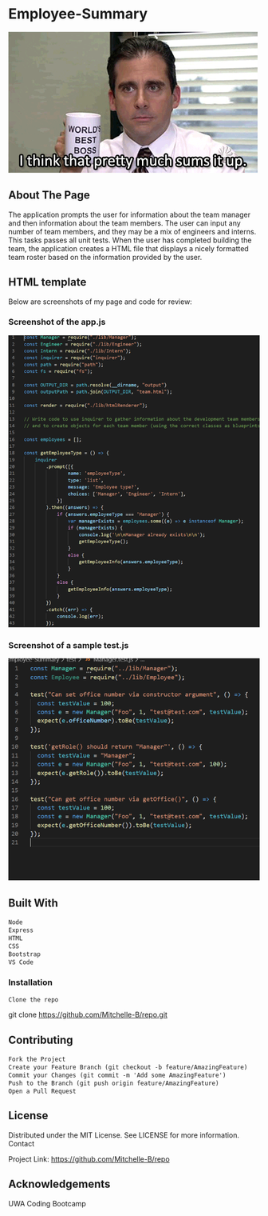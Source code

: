 # Employee-Summary #

![Gif](assets/michaelscott.gif)

## About The Page ## 

 The application prompts the user for information about the team manager and then information about the team members. The user can input any number of team members, and they may be a mix of engineers and interns. This tasks passes all unit tests. When the user has completed building the team, the application creates a HTML file that displays a nicely formatted team roster based on the information provided by the user.
 
##  HTML template ##

Below are screenshots of my page and code for review:

### Screenshot of the app.js ###

![Screenshot of the app code](assets/app.PNG)

### Screenshot of a sample test.js ###

![Screenshot of the test Code](assets/test.PNG)

## Built With ##

    Node 
    Express
    HTML 
    CSS 
    Bootstrap
    VS Code


### Installation ###

    Clone the repo

git clone https://github.com/Mitchelle-B/repo.git

## Contributing ##

    Fork the Project
    Create your Feature Branch (git checkout -b feature/AmazingFeature)
    Commit your Changes (git commit -m 'Add some AmazingFeature')
    Push to the Branch (git push origin feature/AmazingFeature)
    Open a Pull Request

## License ##

Distributed under the MIT License. See LICENSE for more information.
Contact

Project Link: https://github.com/Mitchelle-B/repo

## Acknowledgements ##

UWA Coding Bootcamp 